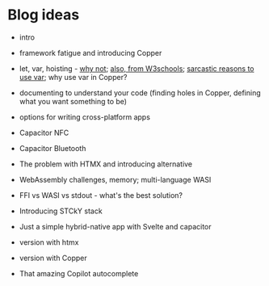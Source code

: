 # Blog ideas

* intro
* framework fatigue and introducing Copper
* let, var, hoisting - [why not](https://kesharvani.hashnode.dev/why-using-var-is-a-bad-practice-in-javascript); [also, from W3schools](https://www.w3schools.com/js/js_variables.asp#:~:text=The%20var%20keyword%20was%20used,code%20written%20for%20older%20browsers.); [sarcastic reasons to use var](https://dev.to/paritho/3-reasons-to-use-var-in-javascript-1hoe); why use var in Copper?
* documenting to understand your code (finding holes in Copper, defining what you want something to be)
* options for writing cross-platform apps
* Capacitor NFC
* Capacitor Bluetooth
* The problem with HTMX and introducing alternative
* WebAssembly challenges, memory; multi-language WASI
* FFI vs WASI vs stdout - what's the best solution?
* Introducing STCkY stack

* Just a simple hybrid-native app with Svelte and capacitor
* version with htmx
* version with Copper

* That amazing Copilot autocomplete